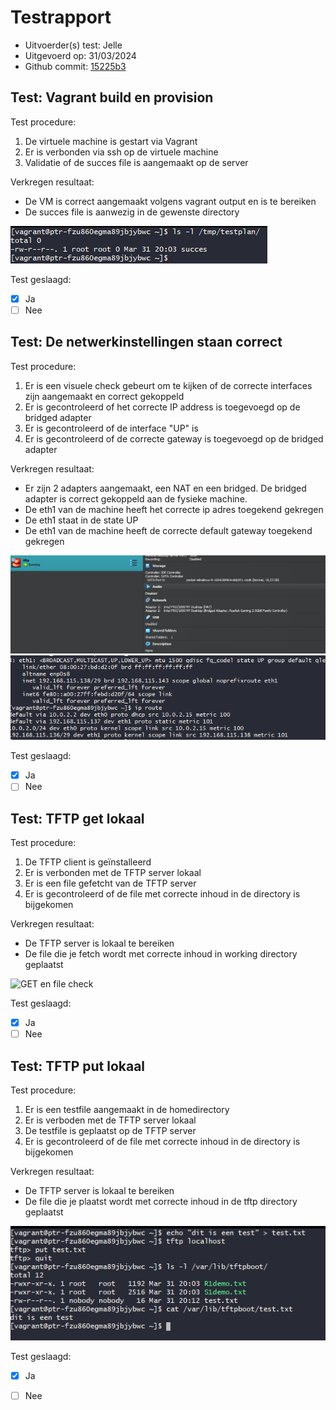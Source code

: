 # Testrapport

- Uitvoerder(s) test: Jelle
- Uitgevoerd op: 31/03/2024
- Github commit: [15225b3](https://github.com/HoGentTIN/sep2324-tiao-t01/commit/15225b3b62dd396666a6119cf4257f1a484e7c1b)

## Test: Vagrant build en provision

Test procedure:

1. De virtuele machine is gestart via Vagrant
2. Er is verbonden via ssh op de virtuele machine
3. Validatie of de succes file is aangemaakt op de server

Verkregen resultaat:

- De VM is correct aangemaakt volgens vagrant output en is te bereiken
- De succes file is aanwezig in de gewenste directory

![succes file](./img/tftp-testrapport-1.png)

Test geslaagd:

- [x] Ja
- [ ] Nee

## Test: De netwerkinstellingen staan correct

Test procedure:

1. Er is een visuele check gebeurt om te kijken of de correcte interfaces zijn aangemaakt en correct gekoppeld
2. Er is gecontroleerd of het correcte IP address is toegevoegd op de bridged adapter
3. Er is gecontroleerd of de interface "UP" is
4. Er is gecontroleerd of de correcte gateway is toegevoegd op de bridged adapter

Verkregen resultaat:

- Er zijn 2 adapters aangemaakt, een NAT en een bridged. De bridged adapter is correct gekoppeld aan de fysieke machine.
- De eth1 van de machine heeft het correcte ip adres toegekend gekregen
- De eth1 staat in de state UP
- De eth1 van de machine heeft de correcte default gateway toegekend gekregen

![interface check](./img/tftp-testrapport-2.png)
![ip en gw check](./img/tftp-testrapport-3.png)

Test geslaagd:

- [x] Ja
- [ ] Nee

## Test: TFTP get lokaal

Test procedure:

1. De TFTP client is geïnstalleerd
2. Er is verbonden met de TFTP server lokaal
3. Er is een file gefetcht van de TFTP server
4. Er is gecontroleerd of de file met correcte inhoud in de directory is bijgekomen

Verkregen resultaat:

- De TFTP server is lokaal te bereiken
- De file die je fetch wordt met correcte inhoud in working directory geplaatst

![GET en file check](./img/tftp-testrapport-4.png)

Test geslaagd:

- [x] Ja
- [ ] Nee

## Test: TFTP put lokaal

Test procedure:

1. Er is een testfile aangemaakt in de homedirectory
2. Er is verboden met de TFTP server lokaal
3. De testfile is geplaatst op de TFTP server
4. Er is gecontroleerd of de file met correcte inhoud in de directory is bijgekomen

Verkregen resultaat:

- De TFTP server is lokaal te bereiken
- De file die je plaatst wordt met correcte inhoud in de tftp directory geplaatst

![PUT en file check](./img/tftp-testrapport-5.png)

Test geslaagd:

- [x] Ja
- [ ] Nee

